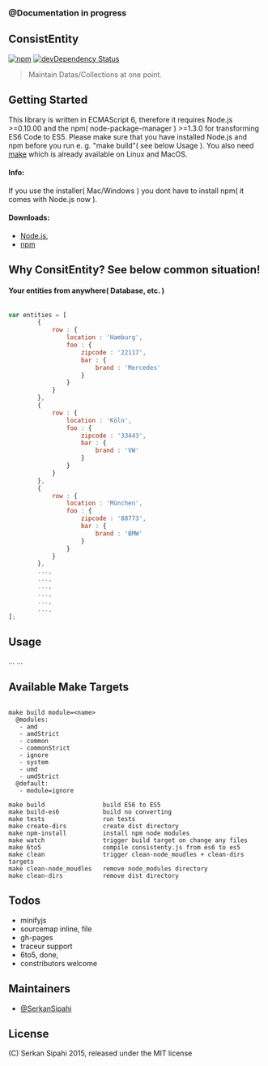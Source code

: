 ### @Documentation in progress

## ConsistEntity
[![npm](https://img.shields.io/npm/v/consistentity.svg?style=flat)](https://www.npmjs.com/package/consistentity)
[![devDependency Status](https://david-dm.org/SerkanSipahi/consistentity/dev-status.svg)](https://david-dm.org/SerkanSipahi/consistentity#info=devDependencies)

>Maintain Datas/Collections at one point.

## Getting Started

This library is written in ECMAScript 6, therefore it requires Node.js >=0.10.00 and the npm( node-package-manager ) >=1.3.0 for transforming ES6 Code to ES5. Please make sure that you have installed Node.js and npm before you run e. g. "make build"( see below Usage ). You also need [make](http://goo.gl/i5CuuV) which is already available on Linux and MacOS.

#### Info:

If you use the installer( Mac/Windows ) you dont have to install npm( it comes with Node.js now ).

#### Downloads:

* [Node.js](http://nodejs.org/download/),
* [npm](https://www.npmjs.com/package/npm)

## Why ConsitEntity? See below common situation!

#### Your entities from anywhere( Database, etc. )
```js

var entities = [
        {
            row : {
                location : 'Hamburg',
                foo : {
                    zipcode : '22117',
                    bar : {
                        brand : 'Mercedes'
                    }
                }
            }
        },
        {
            row : {
                location : 'Köln',
                foo : {
                    zipcode : '33443',
                    bar : {
                        brand : 'VW'
                    }
                }
            }
        },
        {
            row : {
                location : 'München',
                foo : {
                    zipcode : '88773',
                    bar : {
                        brand : 'BMW'
                    }
                }
            }
        },
        ...,
        ...,
        ...,
        ...,
        ...,
        ...,
];

```

## Usage

...
...

## Available Make Targets

```make
   
make build module=<name>
  @modules:
   - amd
   - amdStrict
   - common
   - commonStrict
   - ignore
   - system
   - umd
   - umdStrict
  @default:
   - module=ignore

make build                build ES6 to ES5
make build-es6            build no converting
make tests                run tests
make create-dirs          create dist directory
make npm-install          install npm node modules
make watch                trigger build target on change any files
make 6to5                 compile consistenty.js from es6 to es5
make clean                trigger clean-node_moudles + clean-dirs targets
make clean-node_moudles   remove node_modules directory
make clean-dirs           remove dist directory

```

## Todos

* minifyjs
* sourcemap inline, file
* gh-pages
* traceur support
* 6to5, done,
* constributors welcome

## Maintainers

* [@SerkanSipahi](https://github.com/SerkanSipahi)

## License

(C) Serkan Sipahi 2015, released under the MIT license